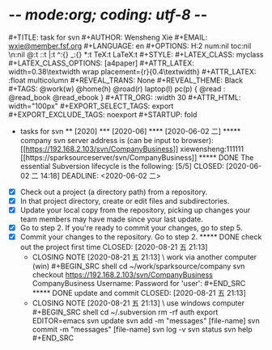 # -*- mode:org; coding: utf-8 -*-

#+TITLE:     task for svn
#+AUTHOR:    Wensheng Xie
#+EMAIL:     wxie@member.fsf.org
#+LANGUAGE:  en
#+OPTIONS: H:2 num:nil toc:nil \n:nil @:t ::t |:t ^:{} _:{} *:t TeX:t LaTeX:t
#+STYLE: <link rel="stylesheet" type="text/css" href="org.css" />
#+LATEX_CLASS: myclass
#+LATEX_CLASS_OPTIONS: [a4paper]
#+ATTR_LATEX: width=0.38\textwidth wrap placement={r}{0.4\textwidth}
#+ATTR_LATEX: :float multicolumn
#+REVEAL_TRANS: None
#+REVEAL_THEME: Black
#+TAGS: @work(w) @home(h) @road(r) laptop(l) pc(p) { @read : @read_book @read_ebook }
#+ATTR_ORG: :width 30
#+ATTR_HTML: width="100px"
#+EXPORT_SELECT_TAGS: export
#+EXPORT_EXCLUDE_TAGS: noexport
#+STARTUP: fold

* tasks for svn
** [2020]
*** [2020-06]
**** [2020-06-02 二]
***** company svn server address is (can be input to browser):
 [[https://192.168.2.103/svn/CompanyBusiness]] xiewensheng:111111
 [[https://sparksourceserver/svn/CompanyBusiness]]
***** DONE The essential Subversion lifecycle is the following: [5/5]
      CLOSED: [2020-06-02 二 14:18] DEADLINE: <2020-06-02 二>
 - [X] Check out a project (a directory path) from a repository.
 - [X] In that project directory, create or edit files and subdirectories.
 - [X] Update your local copy from the repository, picking up changes your team members may have made since your last update.
 - [X] Go to step 2. If you're ready to commit your changes, go to step 5.
 - [X] Commit your changes to the repository. Go to step 2.
***** DONE check out the project first time
      CLOSED: [2020-08-21 五 21:13]
      - CLOSING NOTE [2020-08-21 五 21:13] \\
        work via another computer (win)
#+BEGIN_SRC shell
cd ~/work/sparksource/company
svn checkout https://192.168.2.103/svn/CompanyBusiness CompanyBusiness
Username:
Password for 'user':
#+END_SRC
***** DONE update and commit
      CLOSED: [2020-08-21 五 21:13]
      - CLOSING NOTE [2020-08-21 五 21:13] \\
        use windows computer
#+BEGIN_SRC shell
cd ~/.subversion
rm -rf auth
export EDITOR=emacs
svn update
svn add -m "messages" [file-name]
svn commit -m "messages" [file-name]
svn log -v
svn status
svn help
#+END_SRC
